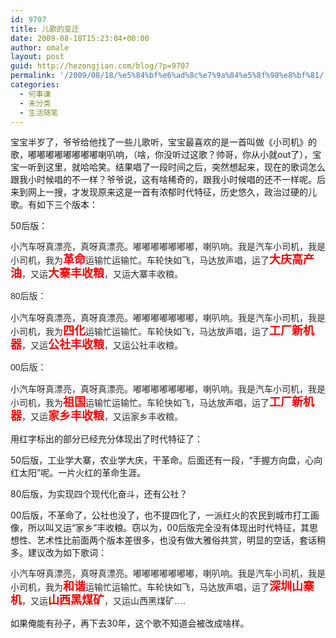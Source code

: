 ```yaml
---
id: 9707
title: 儿歌的变迁
date: 2009-08-18T15:23:04+00:00
author: omale
layout: post
guid: http://hezongjian.com/blog/?p=9707
permalink: '/2009/08/18/%e5%84%bf%e6%ad%8c%e7%9a%84%e5%8f%98%e8%bf%81/'
categories:
  - 何事谦
  - 未分类
  - 生活随笔
---
```

宝宝半岁了，爷爷给他找了一些儿歌听，宝宝最喜欢的是一首叫做《小司机》的歌，嘟嘟嘟嘟嘟嘟嘟嘟喇叭响，（啥，你没听过这歌？帅哥，你从小就out了），宝宝一听到这里，就哈哈笑。结果唱了一段时间之后，突然想起来，现在的歌词怎么跟我小时候唱的不一样？爷爷说，这有啥稀奇的，跟我小时候唱的还不一样呢。后来到网上一搜，才发现原来这是一首有浓郁时代特征，历史悠久，政治过硬的儿歌。有如下三个版本：

50后版：

<span style="font-family: 宋体, 宋体, sans-serif; line-height: 21px; color: #2a2a2a;">小汽车呀真漂亮，真呀真漂亮。嘟嘟嘟嘟嘟嘟嘟，喇叭响。我是汽车小司机，我是小司机，我为</span><span style="line-height: 21px; color: #2a2a2a;"><strong><span style="font-family: mceinline;"><span style="color: #ff0000;"><span style="font-size: 18px;">革命</span></span></span></strong></span><span style="font-family: 宋体, 宋体, sans-serif; line-height: 21px; color: #2a2a2a;">运输忙运输忙。车轮快如飞，马达放声唱，运了<span style="color: #ff0000;"><strong><span style="font-size: 18px;">大庆高产油</span></strong></span>，又运<span style="font-size: 18px;"><span style="color: #ff0000;"><strong>大寨丰收粮</strong></span></span>，又运大寨丰收粮。</span>

<span style="font-family: 宋体, 宋体, sans-serif; line-height: 21px; color: #2a2a2a;"><span style="font-family: 宋体, 宋体, sans-serif; line-height: 21px; color: #2a2a2a;">80后版：</span></span>

<span style="font-family: 宋体, 宋体, sans-serif; line-height: 21px; color: #2a2a2a;"><span style="font-family: 宋体, 宋体, sans-serif; line-height: 21px; color: #2a2a2a;">小汽车呀真漂亮，真呀真漂亮。嘟嘟嘟嘟嘟嘟嘟，喇叭响。我是汽车小司机，我是小司机，我为</span><span style="line-height: 21px; color: #2a2a2a;"><strong><span style="font-family: mceinline;"><span style="color: #ff0000;"><span style="font-size: 18px;"><span style="font-family: Verdana;">四化</span></span></span></span></strong></span><span style="font-family: 宋体, 宋体, sans-serif; line-height: 21px; color: #2a2a2a;">运输忙运输忙。车轮快如飞，马达放声唱，运了<span style="color: #ff0000;"><strong><span style="font-size: 18px;">工厂新机器</span></strong></span>，又运<span style="font-size: 18px;"><span style="color: #ff0000;"><strong>公社丰收粮</strong></span></span>，又运公社丰收粮。</span></span>

<span style="font-family: 宋体, 宋体, sans-serif; line-height: 21px; color: #2a2a2a;"><span style="font-family: 宋体, 宋体, sans-serif; line-height: 21px; color: #2a2a2a;">00后版：</span></span>

<span style="font-family: 宋体, 宋体, sans-serif; line-height: 21px; color: #2a2a2a;">小汽车呀真漂亮，真呀真漂亮。嘟嘟嘟嘟嘟嘟嘟，喇叭响。我是汽车小司机，我是小司机，我为</span><span style="line-height: 21px; color: #2a2a2a;"><strong><span style="font-family: mceinline;"><span style="color: #ff0000;"><span style="font-size: 18px;">祖国</span></span></span></strong></span><span style="font-family: 宋体, 宋体, sans-serif; line-height: 21px; color: #2a2a2a;">运输忙运输忙。车轮快如飞，马达放声唱，运了<span style="color: #ff0000;"><strong><span style="font-size: 18px;">工厂新机器</span></strong></span>，又运<span style="font-size: 18px;"><span style="color: #ff0000;"><strong>家乡丰收粮</strong></span></span>，又运家乡丰收粮。</span>&nbsp;

用红字标出的部分已经充分体现出了时代特征了：

50后版，工业学大寨，农业学大庆，干革命。后面还有一段，&ldquo;手握方向盘，心向红太阳&rdquo;呢。一片火红的革命生涯。

80后版，为实现四个现代化奋斗，还有公社？

00后版，不革命了，公社也没了，也不提四化了，一派红火的农民到城市打工画像，所以叫又运&ldquo;家乡&rdquo;丰收粮。窃以为，00后版完全没有体现出时代特征，其思想性、艺术性比前面两个版本差很多，也没有做大雅俗共赏，明显的空话，套话稍多。建议改为如下歌词：

<span style="font-family: 宋体, 宋体, sans-serif; line-height: 21px; color: #2a2a2a;">小汽车呀真漂亮，真呀真漂亮。嘟嘟嘟嘟嘟嘟嘟，喇叭响。我是汽车小司机，我是小司机，我为</span><span style="line-height: 21px; color: #2a2a2a;"><strong><span style="font-family: mceinline;"><span style="color: #ff0000;"><span style="font-size: 18px;">和谐</span></span></span></strong></span><span style="font-family: 宋体, 宋体, sans-serif; line-height: 21px; color: #2a2a2a;">运输忙运输忙。车轮快如飞，马达放声唱，运了<span style="color: #ff0000;"><strong><span style="font-size: 18px;">深圳山寨机</span></strong></span>，又运<span style="font-size: 18px;"><span style="color: #ff0000;"><strong>山西黑煤矿</strong></span></span>，又运山西黑煤矿&#8230;.</span>

如果俺能有孙子，再下去30年，这个歌不知道会被改成啥样。

&nbsp;